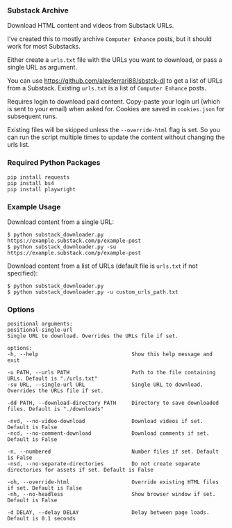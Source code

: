 ### Substack Archive

Download HTML content and videos from Substack URLs.

I've created this to mostly archive `Computer Enhance` posts, but it should work for most Substacks.

Either create a `urls.txt` file with the URLs you want to download, or pass a single URL as argument.

You can use https://github.com/alexferrari88/sbstck-dl to get a list of URLs from a Substack. Existing `urls.txt`
is a list of `Computer Enhance` posts.

Requires login to download paid content. Copy-paste your login url (which is sent to your email) when asked for.
Cookies are saved in `cookies.json` for subsequent runs.

Existing files will be skipped unless the `--override-html` flag is set. So you can run the script multiple times to
update the content without changing the urls list.

### Required Python Packages
```
pip install requests
pip install bs4
pip install playwright
```

### Example Usage
Download content from a single URL:

```
$ python substack_downloader.py https://example.substack.com/p/example-post
$ python substack_downloader.py -su https://example.substack.com/p/example-post
```

Download content from a list of URLs (default file is `urls.txt` if not specified):

```
$ python substack_downloader.py
$ python substack_downloader.py -u custom_urls_path.txt
```

### Options
```
positional arguments:
positional-single-url
Single URL to download. Overrides the URLs file if set.

options:
-h, --help                              Show this help message and exit

-u PATH, --urls PATH                    Path to the file containing URLs. Default is "./urls.txt"
-su URL, --single-url URL               Single URL to download. Overrides the URLs file if set.

-dd PATH, --download-directory PATH     Directory to save downloaded files. Default is "./downloads"

-nvd, --no-video-download               Download videos if set. Default is False
-ncd, --no-comment-download             Download comments if set. Default is False

-n, --numbered                          Number files if set. Default is False
-nsd, --no-separate-directories         Do not create separate directories for assets if set. Default is False

-oh, --override-html                    Override existing HTML files if set. Default is False
-nh, --no-headless                      Show browser window if set. Default is False

-d DELAY, --delay DELAY                 Delay between page loads. Default is 0.1 seconds
```



